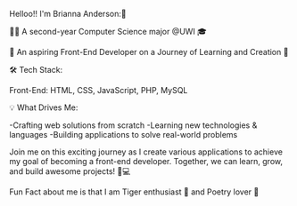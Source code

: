 Helloo!! I'm Brianna Anderson:👋

👨‍💻 A second-year Computer Science major @UWI 🎓

🚀 An aspiring Front-End Developer on a Journey of Learning and Creation 🌟

🛠️ Tech Stack:

Front-End: HTML, CSS, JavaScript, PHP, MySQL

💡 What Drives Me:

-Crafting web solutions from scratch
-Learning new technologies & languages
-Building applications to solve real-world problems

Join me on this exciting journey as I create various applications to achieve my goal of becoming a front-end developer. Together, we can learn, grow, and build awesome projects! 🚀💻

Fun Fact about me is that I am Tiger enthusiast 🐅 and Poetry lover 📜
